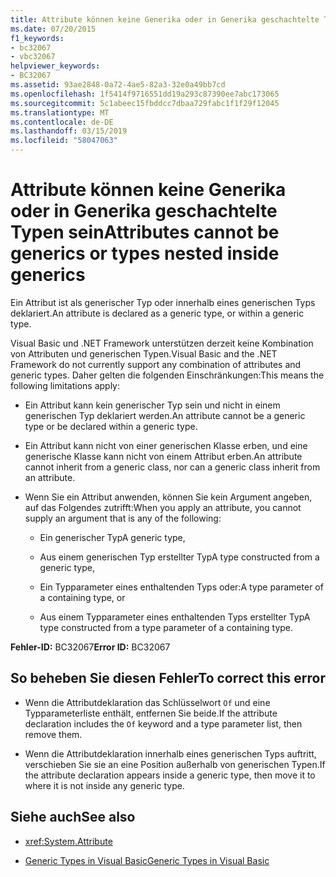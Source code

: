 ```yaml
---
title: Attribute können keine Generika oder in Generika geschachtelte Typen sein
ms.date: 07/20/2015
f1_keywords:
- bc32067
- vbc32067
helpviewer_keywords:
- BC32067
ms.assetid: 93ae2848-0a72-4ae5-82a3-32e0a49bb7cd
ms.openlocfilehash: 1f5414f9716551dd19a293c87390ee7abc173065
ms.sourcegitcommit: 5c1abeec15fbddcc7dbaa729fabc1f1f29f12045
ms.translationtype: MT
ms.contentlocale: de-DE
ms.lasthandoff: 03/15/2019
ms.locfileid: "58047063"
---
```

# <a name="attributes-cannot-be-generics-or-types-nested-inside-generics"></a><span data-ttu-id="304c4-102">Attribute können keine Generika oder in Generika geschachtelte Typen sein</span><span class="sxs-lookup"><span data-stu-id="304c4-102">Attributes cannot be generics or types nested inside generics</span></span>
<span data-ttu-id="304c4-103">Ein Attribut ist als generischer Typ oder innerhalb eines generischen Typs deklariert.</span><span class="sxs-lookup"><span data-stu-id="304c4-103">An attribute is declared as a generic type, or within a generic type.</span></span>  
  
 <span data-ttu-id="304c4-104">Visual Basic und .NET Framework unterstützen derzeit keine Kombination von Attributen und generischen Typen.</span><span class="sxs-lookup"><span data-stu-id="304c4-104">Visual Basic and the .NET Framework do not currently support any combination of attributes and generic types.</span></span> <span data-ttu-id="304c4-105">Daher gelten die folgenden Einschränkungen:</span><span class="sxs-lookup"><span data-stu-id="304c4-105">This means the following limitations apply:</span></span>  
  
-   <span data-ttu-id="304c4-106">Ein Attribut kann kein generischer Typ sein und nicht in einem generischen Typ deklariert werden.</span><span class="sxs-lookup"><span data-stu-id="304c4-106">An attribute cannot be a generic type or be declared within a generic type.</span></span>  
  
-   <span data-ttu-id="304c4-107">Ein Attribut kann nicht von einer generischen Klasse erben, und eine generische Klasse kann nicht von einem Attribut erben.</span><span class="sxs-lookup"><span data-stu-id="304c4-107">An attribute cannot inherit from a generic class, nor can a generic class inherit from an attribute.</span></span>  
  
-   <span data-ttu-id="304c4-108">Wenn Sie ein Attribut anwenden, können Sie kein Argument angeben, auf das Folgendes zutrifft:</span><span class="sxs-lookup"><span data-stu-id="304c4-108">When you apply an attribute, you cannot supply an argument that is any of the following:</span></span>  
  
    -   <span data-ttu-id="304c4-109">Ein generischer Typ</span><span class="sxs-lookup"><span data-stu-id="304c4-109">A generic type,</span></span>  
  
    -   <span data-ttu-id="304c4-110">Aus einem generischen Typ erstellter Typ</span><span class="sxs-lookup"><span data-stu-id="304c4-110">A type constructed from a generic type,</span></span>  
  
    -   <span data-ttu-id="304c4-111">Ein Typparameter eines enthaltenden Typs oder:</span><span class="sxs-lookup"><span data-stu-id="304c4-111">A type parameter of a containing type, or</span></span>  
  
    -   <span data-ttu-id="304c4-112">Aus einem Typparameter eines enthaltenden Typs erstellter Typ</span><span class="sxs-lookup"><span data-stu-id="304c4-112">A type constructed from a type parameter of a containing type.</span></span>  
  
 <span data-ttu-id="304c4-113">**Fehler-ID:** BC32067</span><span class="sxs-lookup"><span data-stu-id="304c4-113">**Error ID:** BC32067</span></span>  
  
## <a name="to-correct-this-error"></a><span data-ttu-id="304c4-114">So beheben Sie diesen Fehler</span><span class="sxs-lookup"><span data-stu-id="304c4-114">To correct this error</span></span>  
  
-   <span data-ttu-id="304c4-115">Wenn die Attributdeklaration das Schlüsselwort `Of` und eine Typparameterliste enthält, entfernen Sie beide.</span><span class="sxs-lookup"><span data-stu-id="304c4-115">If the attribute declaration includes the `Of` keyword and a type parameter list, then remove them.</span></span>  
  
-   <span data-ttu-id="304c4-116">Wenn die Attributdeklaration innerhalb eines generischen Typs auftritt, verschieben Sie sie an eine Position außerhalb von generischen Typen.</span><span class="sxs-lookup"><span data-stu-id="304c4-116">If the attribute declaration appears inside a generic type, then move it to where it is not inside any generic type.</span></span>  
  
## <a name="see-also"></a><span data-ttu-id="304c4-117">Siehe auch</span><span class="sxs-lookup"><span data-stu-id="304c4-117">See also</span></span>

- <xref:System.Attribute>

- [<span data-ttu-id="304c4-118">Generic Types in Visual Basic</span><span class="sxs-lookup"><span data-stu-id="304c4-118">Generic Types in Visual Basic</span></span>](../../visual-basic/programming-guide/language-features/data-types/generic-types.md)
